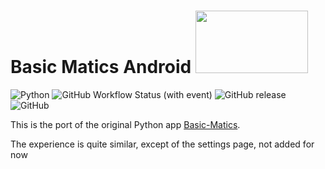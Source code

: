 # Basic Matics Android <img src="https://source.android.com/docs/setup/images/Android_symbol_green_RGB.png" width="180" height="100"/>
![Python](https://img.shields.io/badge/-Kotlin-7F52FF?style=flat-square&logo=kotlin&logoColor=fff)
![GitHub Workflow Status (with event)](https://img.shields.io/github/actions/workflow/status/magicstar7213/basic-matics/python-package.yml?logo=github&style=flat-square)
![GitHub release](https://img.shields.io/github/v/release/MagicStar7213/Basic-Matics-Android?logo=github&style=flat-square)
![GitHub](http://img.shields.io/github/license/MagicStar7213/Basic-Matics-Android?logo=github&style=flat-square)

This is the port of the original Python app [Basic-Matics](https://github.com/MagicStar7213/Basic-Matics.git).

The experience is quite similar, except of the settings page, not added for now
